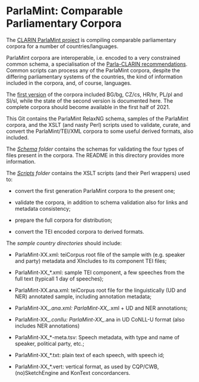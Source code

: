 # ParlaMint: Comparable Parliamentary Corpora

The [CLARIN ParlaMint
project](https://www.clarin.eu/content/parlamint-towards-comparable-parliamentary-corpora) is
compiling comparable parliamentary corpora for a number of countries/languages. 

ParlaMint corpora are interoperable, i.e. encoded to a very constrained common schema,
a specialisation of the [Parla-CLARIN recommendations](https://clarin-eric.github.io/parla-clarin/).
Common scripts can process any of the ParlaMint corpora, despite the
differing parliamentary systems of the countries, the kind of
information included in the corpora, and, of course, languages.

The [first version](http://hdl.handle.net/11356/1345) of the corpora included BG/bg, CZ/cs, HR/hr,
PL/pl and SI/sl, while the state of the second version is documented here. The complete
corpora should become available in the first half of 2021.

This Git contains the ParlaMint RelaxNG schema, samples of the ParlaMint corpora, and the XSLT (and
nasty Perl) scripts used to validate, curate, and convert the ParlaMint/TEI/XML corpora to some
useful derived formats, also included.

The *[Schema](Schema/) folder* contains the schemas for validating the
four types of files present in the corpora. The README in this
directory provides more information.

The *[Scripts](Scripts/) folder* contains the XSLT scripts (and their Perl wrappers) used to:

* convert the first generation ParlaMint corpora to the present one;

* validate the corpora, in addition to schema validation also for links and metadata consistency;

* prepare the full corpora for distribution;

* convert the TEI encoded corpora to derived formats.

The *sample country directories* should include:

* ParlaMint-XX.xml: teiCorpus root file of the sample with (e.g. speaker and party) metadata and
  XIncludes to its component TEI files;

* ParlaMint-XX_*.xml: sample TEI component, a few speeches from the full text (typicall 1 day of speeches);

* ParlaMint-XX.ana.xml: teiCorpus root file for the linguistically (UD and NER) annotated sample,
  including annotation metadata;

* ParlaMint-XX_*.ana.xml: ParlaMint-XX_*.xml + UD and NER annotations;

* ParlaMint-XX_*.conllu: ParlaMint-XX_*.ana in UD CoNLL-U format (also includes NER annotations)

* ParlaMint-XX_*-meta.tsv: Speech metadata, with type and name of speaker, 
  political party, etc.;

* ParlaMint-XX_*.txt: plain text of each speech, with speech id;

* ParlaMint-XX_*.vert: vertical format, as used by CQP/CWB, (no)SketchEngine and KonText concordancers.
